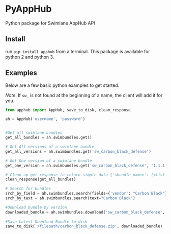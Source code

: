 # PyAppHub

Python package for Swimlane AppHub API

## Install
run `pip install apphub` from a terminal. This package is available for python 2 and python 3.

## Examples

Below are a few basic python examples to get started.

*Note*: If `sw_` is not found at the beginning of a name, the client will
add it for you.

```python
from apphub import AppHub, save_to_disk, clean_response

ah = AppHub('username', 'password')


#Get all swimlane bundles
get_all_bundles = ah.swimbundles.get()

# Get All versions of a swimlane bundle
get_all_versions = ah.swimbundles.get('sw_carbon_black_defense')

# Get One version of a swimlane bundle
get_one_version = ah.swimbundles.get('sw_carbon_black_defense', '1.1.1')

# Clean up get response to return simple data {'<bundle_name>': [<list_of_versions>]}
clean_response(get_all_bundles)

# Search for bundles
srch_by_field = ah.swimbundles.search(fields={'vendor': "Carbon Black"})
srch_by_text = ah.swimbundles.search(text="Carbon Black")

#Download bundle by version
downloaded_bundle = ah.swimbundles.download('sw_carbon_black_defense', '1.1.1')
 
#Save Latest Download Bundle to disk
save_to_disk('/filepath/carbon_black_defense.zip', downloaded_bundle)
```

